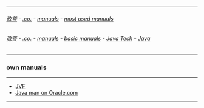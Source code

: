 

---

###### [改善](https://github.com/ttltrk/0C/blob/master/README.MD) - [.co.](https://github.com/ttltrk/PRG/blob/master/CODING.MD) - [manuals](https://github.com/ttltrk/PRG/blob/master/MAN.MD) - [most used manuals](https://github.com/ttltrk/PRG/blob/master/MUM.MD)

###### [改善](https://github.com/ttltrk/0C/blob/master/README.MD) - [.co.](https://github.com/ttltrk/PRG/blob/master/CODING.MD) - [manuals](https://github.com/ttltrk/PRG/blob/master/MAN.MD) - [basic manuals](https://github.com/ttltrk/PRG/blob/master/MANUALS.MD) - [Java Tech](https://github.com/ttltrk/PRG/blob/master/JAVA/DOC/JT/JT.MD) - [Java](https://github.com/ttltrk/PRG/blob/master/JAVA/DOC/OJM/OJM.MD)

---

### own manuals

---

* [JVF]()
* [Java man on Oracle.com](https://github.com/ttltrk/PRG/blob/master/JAVA/DOC/OJM/JVOR/JVOR.MD)

---
